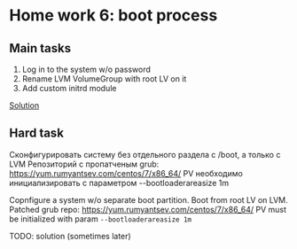 # Home work 6: boot process

## Main tasks

1. Log in to the system w/o password
2. Rename LVM VolumeGroup with root LV on it
3. Add custom initrd module

[Solution](./BOOT.md)

## Hard task

Сконфигурировать систему без отдельного раздела с /boot, а только с LVM
Репозиторий с пропатченым grub: https://yum.rumyantsev.com/centos/7/x86_64/
PV необходимо инициализировать с параметром --bootloaderareasize 1m

Copnfigure a system w/o separate boot partition. Boot from root LV on LVM.
Patched grub repo: https://yum.rumyantsev.com/centos/7/x86_64/
PV must be initialized with param `--bootloaderareasize 1m`

TODO: solution (sometimes later)
